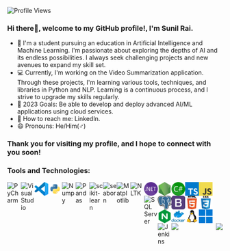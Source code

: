 ![Profile Views](https://komarev.com/ghpvc/?username=sunilrai486&label=Profile%20views&left_color=green&right_color=red&style=flat)

### Hi there👋, welcome to my GitHub profile!, I'm Sunil Rai.

- 📖 I'm a student pursuing an education in Artificial Intelligence and Machine Learning. I'm passionate about exploring the depths of AI and its endless possibilities. I always seek challenging projects and new avenues to expand my skill set.
- 💻 Currently, I'm working on the Video Summarization application. Through these projects, I'm learning various tools, techniques, and libraries in Python and NLP. Learning is a continuous process, and I strive to upgrade my skills regularly.
- 🎯 2023 Goals: Be able to develop and deploy advanced AI/ML applications using cloud services.
- 📧 How to reach me: LinkedIn.
- 😄 Pronouns: He/Him(♂️)

### Thank you for visiting my profile, and I hope to connect with you soon!

### Tools and Technologies:
[<img align="left" alt="PyCharm" width="32px" src="https://upload.wikimedia.org/wikipedia/commons/1/1d/PyCharm_Icon.svg" />][PyCharm]
[<img align="left" alt="Visual Studio" width="32px" src="https://visualstudio.microsoft.com/wp-content/uploads/2021/10/Product-Icon.svg" />][Visual Studio]
[<img align="left" alt="Visual Studio Code" width="32px" src="https://raw.githubusercontent.com/github/explore/80688e429a7d4ef2fca1e82350fe8e3517d3494d/topics/visual-studio-code/visual-studio-code.png" />][Visual Studio Code]
[<img align="left" alt="Python" width="32px" src="https://raw.githubusercontent.com/github/explore/80688e429a7d4ef2fca1e82350fe8e3517d3494d/topics/python/python.png" />][Python]
[<img align="left" alt="Numpy" width="32px" src="https://avatars.githubusercontent.com/u/288276?s=280&v=4" />][Numpy]
[<img align="left" alt="Pandas" width="32px" src="https://avatars.githubusercontent.com/u/21206976?s=280&v=4" />][Pandas]
[<img align="left" alt="scikit-learn" width="32px" src="https://raw.githubusercontent.com/scikit-learn/scikit-learn/main/doc/logos/scikit-learn-logo.png" />][scikit-learn]
[<img align="left" alt="seaborn" width="32px" src="https://seaborn.pydata.org/_static/logo-wide-lightbg.svg" />][seaborn]
[<img align="left" alt="Matplotlib" width="32px" src="https://avatars.githubusercontent.com/u/215947?s=200&v=4" />][Matplotlib]
[<img align="left" alt="NLTK" width="32px" src="https://miro.medium.com/v2/resize:fit:592/1*YM2HXc7f4v02pZBEO8h-qw.png" />][NLTK]
[<img align="left" alt=".Net" width="32px" src="https://raw.githubusercontent.com/github/explore/80688e429a7d4ef2fca1e82350fe8e3517d3494d/topics/dotnet/dotnet.png" />][.Net]
[<img align="left" alt="Node.js" width="32px" src="https://raw.githubusercontent.com/github/explore/80688e429a7d4ef2fca1e82350fe8e3517d3494d/topics/nodejs/nodejs.png" />][Node.js]
[<img align="left" alt="C#" width="32px" src="https://raw.githubusercontent.com/github/explore/80688e429a7d4ef2fca1e82350fe8e3517d3494d/topics/csharp/csharp.png" />][C#]
[<img align="left" alt="TypeScript" width="32px" src="https://raw.githubusercontent.com/github/explore/80688e429a7d4ef2fca1e82350fe8e3517d3494d/topics/typescript/typescript.png" />][TyepScript]
[<img align="left" alt="JavaScript" width="32px" src="https://raw.githubusercontent.com/github/explore/80688e429a7d4ef2fca1e82350fe8e3517d3494d/topics/javascript/javascript.png" />][JavaScript]
[<img align="left" alt="SQL Server" width="32px" src="https://encrypted-tbn0.gstatic.com/images?q=tbn:ANd9GcS6702fI9w-y5rR55lbDe5Ffdy89oNl-mJ5G3KwGmUm8gHla9dkVcUN&usqp=CAU" />][SQL Server]
[<img align="left" alt="PostgreSQL" width="32px" src="https://raw.githubusercontent.com/github/explore/80688e429a7d4ef2fca1e82350fe8e3517d3494d/topics/postgresql/postgresql.png" />][PostgreSQL]
[<img align="left" alt="Bootstrap" width="32px" src="https://raw.githubusercontent.com/github/explore/80688e429a7d4ef2fca1e82350fe8e3517d3494d/topics/bootstrap/bootstrap.png" />][Bootstrap]
[<img align="left" alt="HTML5" width="32px" src="https://raw.githubusercontent.com/github/explore/80688e429a7d4ef2fca1e82350fe8e3517d3494d/topics/html/html.png" />][HTML5]

[PyCharm]: https://www.jetbrains.com/pycharm/
[Visual Studio]: https://visualstudio.microsoft.com/
[Visual Studio Code]: https://github.com/microsoft/vscode
[Python]: https://www.python.org/ 
[Numpy]: https://numpy.org/
[Pandas]: https://pandas.pydata.org/
[scikit-learn]: https://scikit-learn.org/
[seaborn]: https://seaborn.pydata.org/
[Matplotlib]: https://matplotlib.org/
[NLTK]: https://www.nltk.org/
[.Net]: https://github.com/dotnet
[Node.js]: https://github.com/nodejs/node
[C#]: https://github.com/dotnet/csharplang
[TyepScript]: https://github.com/microsoft/TypeScript
[JavaScript]: https://github.com/topics/javascript
[SQL Server]: https://www.microsoft.com/en-us/sql-server/sql-server-2019
[PostgreSQL]: https://github.com/postgres/postgres
[Bootstrap]: https://github.com/twbs/bootstrap
[HTML5]: https://html.com/html5/
</br>

[<img align="left" alt="CSS3" width="32px" src="https://raw.githubusercontent.com/github/explore/80688e429a7d4ef2fca1e82350fe8e3517d3494d/topics/css/css.png" />][CSS3]
[<img align="left" alt="Nginx" width="32px" src="https://raw.githubusercontent.com/github/explore/85cceaeeaf993ca35664dc37ea24f9237fbbfc14/topics/nginx/nginx.png" />][Nginx]
[<img align="left" alt="Docker" width="32px" src="https://raw.githubusercontent.com/github/explore/80688e429a7d4ef2fca1e82350fe8e3517d3494d/topics/docker/docker.png" />][Docker]
[<img align="left" alt="Linux" width="32px" src="https://raw.githubusercontent.com/github/explore/80688e429a7d4ef2fca1e82350fe8e3517d3494d/topics/linux/linux.png" />][Linux]
[<img align="left" alt="Windows 10" width="32px" src="https://raw.githubusercontent.com/github/explore/379d49236d826364be968345e0a085d044108cff/topics/windows/windows.png" />][Windows 10]
[<img align="left" alt="Jenkins" width="32px" src="https://www.jenkins.io/sites/default/files/jenkins_logo.png" />][Jenkins]

[CSS3]: https://www.w3.org/Style/CSS/
[Nginx]: https://github.com/nginx/nginx
[Docker]: https://github.com/docker
[Linux]: https://github.com/torvalds/linux
[Windows 10]: https://www.microsoft.com/en-us/software-download/windows10
[Jenkins]: https://github.com/jenkinsci/jenkins
</br>

<div>
  <img align = "left" src="https://github-readme-stats.vercel.app/api?username=sunilrai486&show_icons=true&theme=radical" /> 
</div>
<div>
  <img align = "right" src="https://github-readme-streak-stats.herokuapp.com/?user=sunilrai486&show_icons=true&theme=radical" />
</div>

